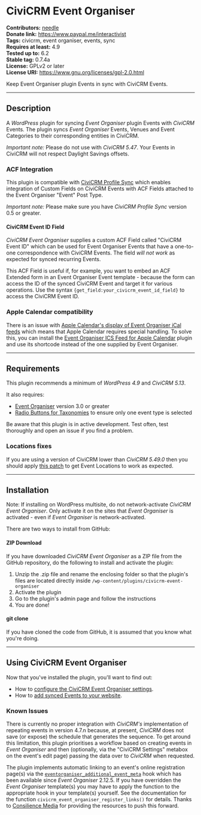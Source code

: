 # CiviCRM Event Organiser

**Contributors:** [needle](https://profiles.wordpress.org/needle/)<br/>
**Donate link:** https://www.paypal.me/interactivist<br/>
**Tags:** civicrm, event organiser, events, sync<br/>
**Requires at least:** 4.9<br/>
**Tested up to:** 6.2<br/>
**Stable tag:** 0.7.4a<br/>
**License:** GPLv2 or later<br/>
**License URI:** https://www.gnu.org/licenses/gpl-2.0.html

Keep Event Organiser plugin Events in sync with CiviCRM Events.

---

## Description

A *WordPress* plugin for syncing *Event Organiser* plugin Events with *CiviCRM* Events. The plugin syncs *Event Organiser* Events, Venues and Event Categories to their corresponding entities in CiviCRM.

*Important note:* Please do not use with *CiviCRM 5.47*. Your Events in CiviCRM will not respect Daylight Savings offsets.

### ACF Integration

This plugin is compatible with [CiviCRM Profile Sync](https://wordpress.org/plugins/civicrm-wp-profile-sync/) which enables integration of Custom Fields on CiviCRM Events with ACF Fields attached to the Event Organiser "Event" Post Type.

*Important note:* Please make sure you have *CiviCRM Profile Sync* version 0.5 or greater.

#### CiviCRM Event ID Field

*CiviCRM Event Organiser* supplies a custom ACF Field called "CiviCRM Event ID" which can be used for Event Organiser Events that have a one-to-one correspondence with CiviCRM Events. The field *will not work* as expected for synced recurring Events.

This ACF Field is useful if, for example, you want to embed an ACF Extended form in an Event Organiser Event template - because the form can access the ID of the synced CiviCRM Event and target it for various operations. Use the syntax `{get_field:your_civicrm_event_id_field}` to access the CiviCRM Event ID.

### Apple Calendar compatibility

There is an issue with [Apple Calendar's display of Event Organiser iCal feeds](https://github.com/stephenharris/Event-Organiser/issues/356) which means that Apple Calendar requires special handling. To solve this, you can install the [Event Organiser ICS Feed for Apple Calendar](https://github.com/christianwach/event-organiser-apple-cal) plugin and use its shortcode instead of the one supplied by Event Organiser.

---

## Requirements

This plugin recommends a minimum of *WordPress 4.9* and *CiviCRM 5.13*.

It also requires:

* [Event Organiser](https://wordpress.org/plugins/event-organiser/) version 3.0 or greater
* [Radio Buttons for Taxonomies](https://wordpress.org/plugins/radio-buttons-for-taxonomies/) to ensure only one event type is selected

Be aware that this plugin is in active development. Test often, test thoroughly and open an issue if you find a problem.

### Locations fixes

If you are using a version of CiviCRM lower than *CiviCRM 5.49.0* then you should apply [this patch](https://github.com/civicrm/civicrm-core/pull/23041) to get Event Locations to work as expected.

---

## Installation

Note: If installing on WordPress multisite, do not network-activate *CiviCRM Event Organiser*. Only activate it on the sites that *Event Organiser* is activated - even if *Event Organiser* is network-activated.

There are two ways to install from GitHub:

#### ZIP Download

If you have downloaded *CiviCRM Event Organiser* as a ZIP file from the GitHub repository, do the following to install and activate the plugin:

1. Unzip the .zip file and rename the enclosing folder so that the plugin's files are located directly inside `/wp-content/plugins/civicrm-event-organiser`
2. Activate the plugin
3. Go to the plugin's admin page and follow the instructions
4. You are done!

#### git clone

If you have cloned the code from GitHub, it is assumed that you know what you're doing.

---

## Using CiviCRM Event Organiser

Now that you've installed the plugin, you'll want to find out:

* How to [configure the CiviCRM Event Organiser settings](/docs/settings.md).
* How to [add synced Events to your website](/docs/events.md).

### Known Issues

There is currently no proper integration with *CiviCRM's* implementation of repeating events in version 4.7.n because, at present, *CiviCRM* does not save (or expose) the schedule that generates the sequence. To get around this limitation, this plugin prioritises a workflow based on creating events in *Event Organiser* and then (optionally, via the "CiviCRM Settings" metabox on the event's edit page) passing the data over to *CiviCRM* when requested.

The plugin implements automatic linking to an event's online registration page(s) via the [`eventorganiser_additional_event_meta`](https://github.com/boonebgorges/Event-Organiser/commit/1c94d707741b12d5a8731fc39507aa80af805c4a) hook which has been available since *Event Organiser* 2.12.5. If you have overridden the *Event Organiser* template(s) you may have to apply the function to the appropriate hook in your template(s) yourself. See the documentation for the function `civicrm_event_organiser_register_links()` for details. Thanks to [Consilience Media](https://github.com/consilience/) for providing the resources to push this forward.
